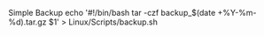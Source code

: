Simple Backup
echo '#!/bin/bash
tar -czf backup_$(date +%Y-%m-%d).tar.gz $1' > Linux/Scripts/backup.sh
